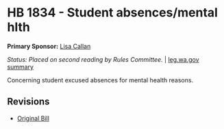 # HB 1834 - Student absences/mental hlth
**Primary Sponsor:** [Lisa Callan](/person/leg/callan_li.md)

*Status: Placed on second reading by Rules Committee.* | [leg.wa.gov summary](https://app.leg.wa.gov/billsummary?BillNumber=1834&Year=2021)

Concerning student excused absences for mental health reasons.

## Revisions
* [Original Bill](1/)